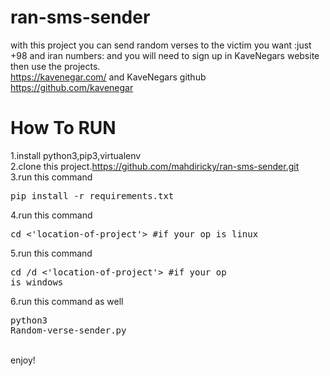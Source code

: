 # ran-sms-sender
with this project you can send random verses to the victim you want :just +98 and iran numbers: and you will need to sign up in KaveNegars website then use the projects.<br>
https://kavenegar.com/ and KaveNegars github https://github.com/kavenegar<br>
# How To RUN 
1.install python3,pip3,virtualenv<br>
2.clone this project.https://github.com/mahdiricky/ran-sms-sender.git<br>
3.run this command<pre>pip install -r requirements.txt</pre>
4.run this command<pre>cd <'location-of-project'> #if your op is linux</pre>
5.run this command<pre>cd /d <'location-of-project'> #if your op is windows</pre>
6.run this command as well<pre>python3 Random-verse-sender.py</pre><br>
enjoy!
